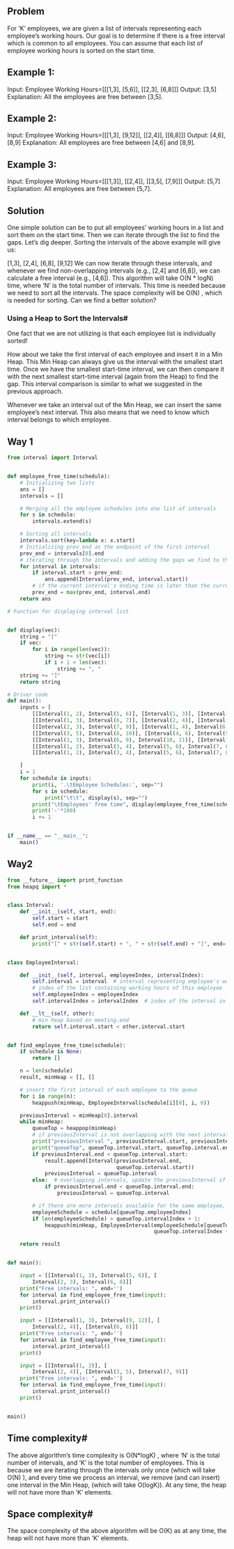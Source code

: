 ## Problem
For ‘K’ employees, we are given a list of intervals representing each employee’s working hours. Our goal is to determine if there is a free interval which is common to all employees. You can assume that each list of employee working hours is sorted on the start time.

## Example 1:

Input: Employee Working Hours=[[[1,3], [5,6]], [[2,3], [6,8]]]
Output: [3,5]
Explanation: All the employees are free between [3,5].

## Example 2:

Input: Employee Working Hours=[[[1,3], [9,12]], [[2,4]], [[6,8]]]
Output: [4,6], [8,9]
Explanation: All employees are free between [4,6] and [8,9].

## Example 3:

Input: Employee Working Hours=[[[1,3]], [[2,4]], [[3,5], [7,9]]]
Output: [5,7]
Explanation: All employees are free between [5,7].

## Solution #
One simple solution can be to put all employees’ working hours in a list and sort them on the start time. Then we can iterate through the list to find the gaps. Let’s dig deeper. Sorting the intervals of the above example will give us:

[1,3], [2,4], [6,8], [9,12]
We can now iterate through these intervals, and whenever we find non-overlapping intervals (e.g., [2,4] and [6,8]), we can calculate a free interval (e.g., [4,6]). This algorithm will take O(N * logN)
time, where ‘N’ is the total number of intervals. This time is needed because we need to sort all the intervals. The space complexity will be O(N)
, which is needed for sorting. Can we find a better solution?

### Using a Heap to Sort the Intervals#
One fact that we are not utilizing is that each employee list is individually sorted!

How about we take the first interval of each employee and insert it in a Min Heap. This Min Heap can always give us the interval with the smallest start time. Once we have the smallest start-time interval, we can then compare it with the next smallest start-time interval (again from the Heap) to find the gap. This interval comparison is similar to what we suggested in the previous approach.

Whenever we take an interval out of the Min Heap, we can insert the same employee’s next interval. This also means that we need to know which interval belongs to which employee.
## Way 1

```python
from interval import Interval


def employee_free_time(schedule):
    # Initializing two lists
    ans = []
    intervals = []

    # Merging all the employee schedules into one list of intervals
    for s in schedule:
        intervals.extend(s)

    # Sorting all intervals
    intervals.sort(key=lambda x: x.start)
    # Initializing prev_end as the endpoint of the first interval
    prev_end = intervals[0].end
    # iterating through the intervals and adding the gaps we find to the answer list
    for interval in intervals:
        if interval.start > prev_end:
            ans.append(Interval(prev_end, interval.start))
        # if the current interval's ending time is later than the current prev_end, update it
        prev_end = max(prev_end, interval.end)
    return ans

# Function for displaying interval list


def display(vec):
    string = "["
    if vec:
        for i in range(len(vec)):
            string += str(vec[i])
            if i + 1 < len(vec):
                string += ", "
    string += "]"
    return string

# Driver code
def main():
    inputs = [
        [[Interval(1, 2), Interval(5, 6)], [Interval(1, 3)], [Interval(4, 10)]],
        [[Interval(1, 3), Interval(6, 7)], [Interval(2, 4)], [Interval(2, 5), Interval(9, 12)]],
        [[Interval(2, 3), Interval(7, 9)], [Interval(1, 4), Interval(6, 7)]],
        [[Interval(3, 5), Interval(8, 10)], [Interval(4, 6), Interval(9, 12)], [Interval(5, 6), Interval(8, 10)]],
        [[Interval(1, 3), Interval(6, 9), Interval(10, 11)], [Interval(3, 4), Interval(7, 12)], [Interval(1, 3), Interval(7, 10)], [Interval(1, 4)], [Interval(7, 10), Interval(11, 12)]],
        [[Interval(1, 2), Interval(3, 4), Interval(5, 6), Interval(7, 8)], [Interval(2, 3), Interval(4, 5), Interval(6, 8)]],
        [[Interval(1, 2), Interval(3, 4), Interval(5, 6), Interval(7, 8), Interval(9, 10), Interval(11, 12)], [Interval(1, 2), Interval(3, 4), Interval(5, 6), Interval(7, 8), Interval(9, 10), Interval(11, 12)], [Interval(1, 2), Interval(3, 4), Interval(5, 6), Interval(7, 8), Interval(9, 10), Interval(11, 12)], [Interval(1, 2), Interval(3, 4), Interval(5, 6), Interval(7, 8), Interval(9, 10), Interval(11, 12)]]

    ]
    i = 1
    for schedule in inputs:
        print(i, '.\tEmployee Schedules:', sep="")
        for s in schedule:
            print("\t\t", display(s), sep="")
        print("\tEmployees' free time", display(employee_free_time(schedule)))
        print('-'*100)
        i += 1


if __name__ == "__main__":
    main()
```

## Way2
```python
from __future__ import print_function
from heapq import *


class Interval:
    def __init__(self, start, end):
        self.start = start
        self.end = end

    def print_interval(self):
        print("[" + str(self.start) + ", " + str(self.end) + "]", end='')


class EmployeeInterval:

    def __init__(self, interval, employeeIndex, intervalIndex):
        self.interval = interval  # interval representing employee's working hours
        # index of the list containing working hours of this employee
        self.employeeIndex = employeeIndex
        self.intervalIndex = intervalIndex  # index of the interval in the employee list

    def __lt__(self, other):
        # min heap based on meeting.end
        return self.interval.start < other.interval.start


def find_employee_free_time(schedule):
    if schedule is None:
        return []

    n = len(schedule)
    result, minHeap = [], []

    # insert the first interval of each employee to the queue
    for i in range(n):
        heappush(minHeap, EmployeeInterval(schedule[i][0], i, 0))

    previousInterval = minHeap[0].interval
    while minHeap:
        queueTop = heappop(minHeap)
        # if previousInterval is not overlapping with the next interval, insert a free interval
        print("previousInterval ", previousInterval.start, previousInterval.end)
        print("queueTop", queueTop.interval.start, queueTop.interval.end)
        if previousInterval.end < queueTop.interval.start:
            result.append(Interval(previousInterval.end,
                                   queueTop.interval.start))
            previousInterval = queueTop.interval
        else:  # overlapping intervals, update the previousInterval if needed
            if previousInterval.end < queueTop.interval.end:
                previousInterval = queueTop.interval

        # if there are more intervals available for the same employee, add their next interval
        employeeSchedule = schedule[queueTop.employeeIndex]
        if len(employeeSchedule) > queueTop.intervalIndex + 1:
            heappush(minHeap, EmployeeInterval(employeeSchedule[queueTop.intervalIndex + 1], queueTop.employeeIndex,
                                               queueTop.intervalIndex + 1))

    return result


def main():

    input = [[Interval(1, 3), Interval(5, 6)], [
        Interval(2, 3), Interval(6, 8)]]
    print("Free intervals: ", end='')
    for interval in find_employee_free_time(input):
        interval.print_interval()
    print()

    input = [[Interval(1, 3), Interval(9, 12)], [
        Interval(2, 4)], [Interval(6, 8)]]
    print("Free intervals: ", end='')
    for interval in find_employee_free_time(input):
        interval.print_interval()
    print()

    input = [[Interval(1, 3)], [
        Interval(2, 4)], [Interval(3, 5), Interval(7, 9)]]
    print("Free intervals: ", end='')
    for interval in find_employee_free_time(input):
        interval.print_interval()
    print()


main()
```

## Time complexity#
The above algorithm’s time complexity is O(N*logK)
, where ‘N’ is the total number of intervals, and ‘K’ is the total number of employees. This is because we are iterating through the intervals only once (which will take O(N)
), and every time we process an interval, we remove (and can insert) one interval in the Min Heap, (which will take O(logK)). At any time, the heap will not have more than ‘K’ elements.

## Space complexity#
The space complexity of the above algorithm will be O(K)
as at any time, the heap will not have more than ‘K’ elements.
 
 
